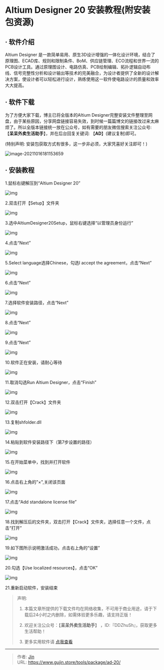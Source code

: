 # Altium Designer 20 安装教程(附安装包资源)


## · 软件介绍
Altium Designer 是一款简单易用、原生3D设计增强的一体化设计环境，结合了原理图、ECAD库、规则和限制条件、BoM、供应链管理、ECO流程和世界一流的PCB设计工具。通过原理图设计、电路仿真、PCB绘制编辑、拓扑逻辑自动布线、信号完整性分析和设计输出等技术的完美融合，为设计者提供了全新的设计解决方案，使设计者可以轻松进行设计，熟练使用这一软件使电路设计的质量和效率大大提高。

## · 软件下载
为了方便大家下载，博主已将全版本的Altium Designer完整安装文件整理至网盘，由于某些原因，分享网盘链接容易失效，到时候一篇篇博文的链接改过来太麻烦了。所以全版本链接统一放在公众号，如有需要的朋友微信搜索关注公众号: 【**呆呆外卖生活助手**】，并在后台回复关键词: 【**AD**】(建议复制)即可。

(特别声明: 安装包获取方式有很多，这一步非必须，大家凭喜好关注即可！)

![image-20211016181153659](https://img.gujin.store/img/image-20211016181153659.png)

## · 安装教程

1.鼠标右键解压到“Altium Designer 20”

![img](https://img.gujin.store/img/v2-584bb9049cb91f1b9cf7a368f4827947_720w.png)

2.双击打开【Setup】文件夹

![img](https://img.gujin.store/img/v2-2dfe41fed640d1c06ddf513b050c161f_720w.png)

3.选中AltiumDesigner20Setup，鼠标右键选择“以管理员身份运行”

![img](https://img.gujin.store/img/v2-dc46286e7ad1af01edf96e8406120f5a_720w.png)

4.点击“Next”

![img](https://img.gujin.store/img/v2-2604dbe1a32219b0a7c4f44b794d3551_720w.png)

5.Select language选择Chinese，勾选I accept the agreement，点击“Next”

![img](https://img.gujin.store/img/v2-b50f65e8598ed11a51c061552858ddc4_720w.png)

6.点击“Next”

![img](https://img.gujin.store/img/v2-09d6da0229dfb4b55efa58f61793cdfe_720w.png)

7.选择软件安装路径，点击“Next”

![img](https://img.gujin.store/img/v2-2bb6dd544275b9d43d7bd9ead52eb55e_720w.png)



8.点击“Next”

![img](https://img.gujin.store/img/v2-0c3ebeb55259702d3a0edc156891b532_720w.png)

9.点击“Next”

![img](https://img.gujin.store/img/v2-7408fc62cc218e6a8209d3674e58ddcd_720w.png)

10.软件正在安装，请耐心等待

![img](https://img.gujin.store/img/v2-f677f0cb4c9f695bb221040ada826408_720w.png)

11.取消勾选Run Altium Designer，点击“Finish”

![img](https://img.gujin.store/img/v2-926796f55abca5059eb454c33049cc95_720w.png)

12.双击打开【Crack】文件夹

![img](https://img.gujin.store/img/v2-54fc9a73f31aada66829128504881720_720w.png)



13.复制shfolder.dll

![img](https://img.gujin.store/img/v2-1c4b2417d96b1862211b3e621e1e0e59_720w.png)

14.粘贴到软件安装路径下（第7步设置的路径）

![img](https://img.gujin.store/img/v2-6a66660669fe2a5ac81fbb9d7bae51c6_720w.png)

15.在开始菜单中，找到并打开软件

![img](https://img.gujin.store/img/v2-d3e1487e61949ea666f6a7871ba07f75_720w.png)



16.点击右上角的"×",关闭该页面

![img](https://img.gujin.store/img/v2-25b3c4f81ad258ec17cbcbe42102e15e_720w.png)

17.点击“Add standalone license file”

![img](https://img.gujin.store/img/v2-4a3ea08c02500d9cf5da1d3aac78194e_720w.png)



18.找到解压后的文件夹，双击打开【Crack】文件夹，选择任意一个文件，点击“打开”

![img](https://img.gujin.store/img/v2-d9a2106dba1c186883dcaf2b85983523_720w.png)

19.如下图所示说明激活成功，点击右上角的“设置”

![img](https://img.gujin.store/img/v2-0eed55d70e446b91c2987f03b4a61dc6_720w.png)

20.勾选【Use localized resources】，点击“OK”

![img](https://img.gujin.store/img/v2-1bdbf372d2dac5c0beb5eb403587c773_720w.png)

21.重新启动软件，安装结束




> 声明: 
>
> 1. 本篇文章所提供的下载文件均在网络收集，不可用于商业用途，请于下载后24小时之内删除，如需体验更多乐趣，请支持正版！
>
> 2. 欢迎关注公众号：【**呆呆外卖生活助手**】 ，ID:『DDZhuSh』，获取更多生活帮助！
>
> 3. 更多实用软件请  [点我查看](/tools)

---

> 作者: [Jin](https://img.gujin.store/img/favicon.ico)  
> URL: https://www.gujin.store/tools/package/ad-20/  

